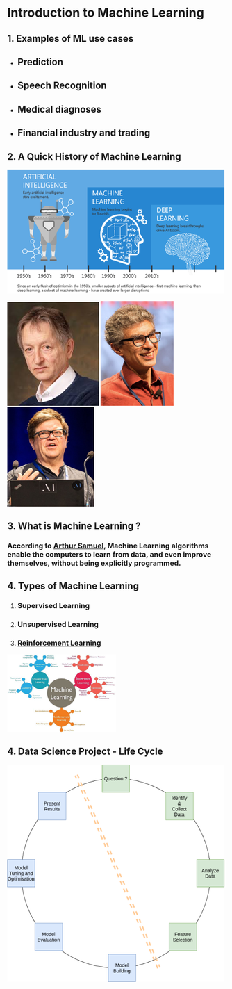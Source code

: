 # Introduction to Machine Learning

## 1. Examples of ML use cases

* ## Prediction
* ## Speech Recognition
* ## Medical diagnoses
* ## Financial industry and trading

##  2. A Quick History of Machine Learning
<a href="./image/history_of_machine_learning.png"><img src="./image/history_of_machine_learning.png" alt="History of Machine Learning" width="500"/></a>

<a href="https://en.wikipedia.org/wiki/Geoffrey_Hinton"><img src="./image/Geoffrey_Hinton.jpg" alt="Geoffrey Hinton"/></a>
<a href="https://en.wikipedia.org/wiki/Yoshua_Bengio"><img src="./image/Yoshua_Bengio.jpg" alt="Yoshua Bengio" width="168"/></a>
<a href="https://en.wikipedia.org/wiki/Yann_LeCun"><img src="./image/Yann_LeCun.jpg" alt="Yann LeCun" width="200"/></a>

## 3. What is Machine Learning ?

### According to <a href="https://en.wikipedia.org/wiki/Arthur_Samuel">Arthur Samuel</a>, Machine Learning algorithms enable the computers to learn from data, and even improve themselves, without being explicitly programmed.

## 4. Types of Machine Learning

1. ### Supervised Learning
2. ### Unsupervised Learning 
3. ### <a href="./image/reinforcement_learning.png">Reinforcement Learning</a>

<a href="./image/types_of_machine_learning.jpeg"><img src="./image/types_of_machine_learning.jpeg" alt="Types of Machine Learning" width="250"/></a>

## 4. Data Science Project - Life Cycle
<a href="./image/datanalysis_life_cycle.png"><img src="./image/datanalysis_life_cycle.png" alt="Data Science Life Cycle" width="500"/></a>